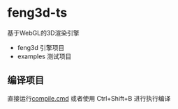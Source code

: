 # feng3d-ts
基于WebGL的3D渲染引擎

* feng3d 引擎项目
* examples 测试项目

## 编译项目
直接运行[compile.cmd](compile.cmd) 或者使用 Ctrl+Shift+B 进行执行编译